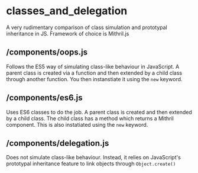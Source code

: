 # classes_and_delegation
A very rudimentary comparison of class simulation and prototypal inheritance in JS. Framework of choice is Mithril.js

## /components/oops.js
Follows the ES5 way of simulating class-like behaviour in JavaScript. A parent class is created via a function and then extended by a child class through another function. You then instanstiate it using the `new` keyword.

## /components/es6.js
Uses ES6 classes to do the job. A parent class is created and then extended by a child class. The child class has a method which returns a Mithril component. This is also instatiated using the `new` keyword.

## /components/delegation.js
Does not simulate class-like behaviour. Instead, it relies on JavaScript\'s prototypal inheritance feature to link objects through `Object.create()`